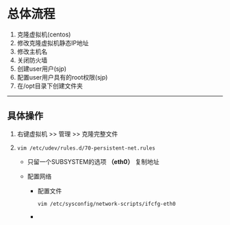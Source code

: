 # 总体流程

1. 克隆虚拟机(centos)
2. 修改克隆虚拟机静态IP地址
3. 修改主机名
4. 关闭防火墙
5. 创建user用户(sjp)
6. 配置user用户具有的root权限(sjp)
7. 在/opt目录下创建文件夹



***

## 具体操作

1. 右键虚拟机 >> 管理 >> 克隆完整文件

2. ```shell
   vim /etc/udev/rules.d/70-persistent-net.rules
   ```

   - 只留一个SUBSYSTEM的选项  **（eth0）** 复制地址 

   - 配置网络

     - 配置文件

       ```shell
       vim /etc/sysconfig/network-scripts/ifcfg-eth0
       ```

     - 